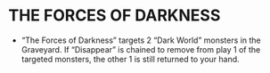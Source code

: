 
# THE FORCES OF DARKNESS

*   “The Forces of Darkness” targets 2 “Dark World” monsters in the Graveyard. If “Disappear” is chained to remove from play 1 of the targeted monsters, the other 1 is still returned to your hand.

  